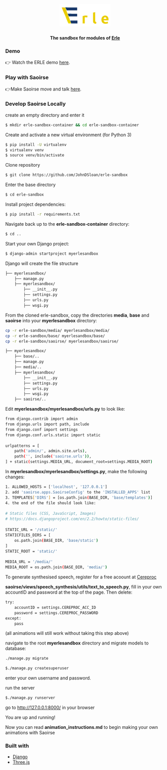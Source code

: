 <h1 align="center">
  <br>
  <img src="https://github.com/JohnDSloan/erle-sandbox/blob/master/base/static/base/images/logo_n.png" alt="Erle" width="160">
</h1>

<h4 align="center">The sandbox for modules of <a href="https://erle.ucd.ie" target="_blank">Erle</a></h4>

### Demo
👉 Watch the ERLE demo <a href="https://www.youtube.com/watch?v=VeQA3oXULQw">here</a>.
<br>

### Play with Saoirse
👉Make Saoirse move and talk <a href="http://erle-sandbox.ucd.ie">here</a>.
<br>

### Develop Saoirse Locally

create an empty directory and enter it
```sh
$ mkdir erle-sandbox-container && cd erle-sandbox-container
```

Create and activate a new virtual environment (for Python 3)
```sh
$ pip install -U virtualenv
$ virtualenv venv
$ source venv/bin/activate
```

Clone repository
```sh
$ git clone https://github.com/JohnDSloan/erle-sandbox
```

Enter the base directory
```sh
$ cd erle-sandbox
```

Install project dependencies:
```sh
$ pip install -r requirements.txt
```

Navigate back up to the <strong>erle-sandbox-container</strong> directory:
```sh
$ cd ..
```

Start your own Django project:
```sh
$ django-admin startproject myerlesandbox
```

Django will create the file structure
```sh
├── myerlesandbox/
    ├── manage.py
    ├── myerlesandbox/
        ├── __init__.py
        ├── settings.py
        ├── urls.py
        ├── wsgi.py
```

From the cloned erle-sandbox, copy the directories <strong>media</strong>, <strong>base</strong> and <strong>saoirse</strong> into your <strong>myerlesandbox</strong> directory:

```sh
cp -r erle-sandbox/media/ myerlesandbox/media/
cp -r erle-sandbox/base/ myerlesandbox/base/
cp -r erle-sandbox/saoirse/ myerlesandbox/saoirse/
```

```sh
├── myerlesandbox/
    ├── base/..
    ├── manage.py
    ├── media/..
    ├── myerlesandbox/
        ├── __init__.py
        ├── settings.py
        ├── urls.py
        ├── wsgi.py
    ├── saoirse/..
```

Edit <strong>myerlesandbox/myerlesandbox/urls.py</strong> to look like:

```sh
from django.contrib import admin
from django.urls import path, include
from django.conf import settings
from django.conf.urls.static import static

urlpatterns = [
    path('admin/', admin.site.urls),
    path('', include('saoirse.urls')),
] + static(settings.MEDIA_URL, document_root=settings.MEDIA_ROOT)
```

In <strong>myerlesandbox/myerlesandbox/settings.py</strong>, make the following changes:

```sh
1. ALLOWED_HOSTS = ['localhost', '127.0.0.1']
2. add 'saoirse.apps.SaoirseConfig' to the 'INSTALLED_APPS' list
3. TEMPLATES['DIRS'] = [os.path.join(BASE_DIR, 'base/templates')]
4. the end of the file should look like:

# Static files (CSS, JavaScript, Images)
# https://docs.djangoproject.com/en/2.2/howto/static-files/

STATIC_URL = '/static/'
STATICFILES_DIRS = [
    os.path.join(BASE_DIR, 'base/static')
]
STATIC_ROOT = 'static/'

MEDIA_URL = '/media/'
MEDIA_ROOT = os.path.join(BASE_DIR, 'media/')
```

To generate synthesised speech, register for a free acoount at <a href="https://www.cereproc.com">Cereproc</a>

<strong>saoirse/views/speech_synthesis/utils/text_to_speech.py</strong>, fill in your own accountID and password at the top of the page. Then delete:

```sh
try:
    accountID = settings.CEREPROC_ACC_ID
    password = settings.CEREPROC_PASSWORD
except:
    pass
```

(all animations will still work without taking this step above)

navigate to the root <strong>myerlesandbox</strong> directory and migrate models to database:

```sh
./manage.py migrate
```

```sh
$./manage.py createsuperuser
```
enter your own username and password.

run the server
```sh
$./manage.py runserver
```

go to http://127.0.0.1:8000/ in your browser

You are up and running!

Now you can read <strong>animation_instructions.md</strong> to begin making your own animations with Saoirse

### Built with
- [Django](https://www.djangoproject.com)
- [Three.js](https://threejs.org)


